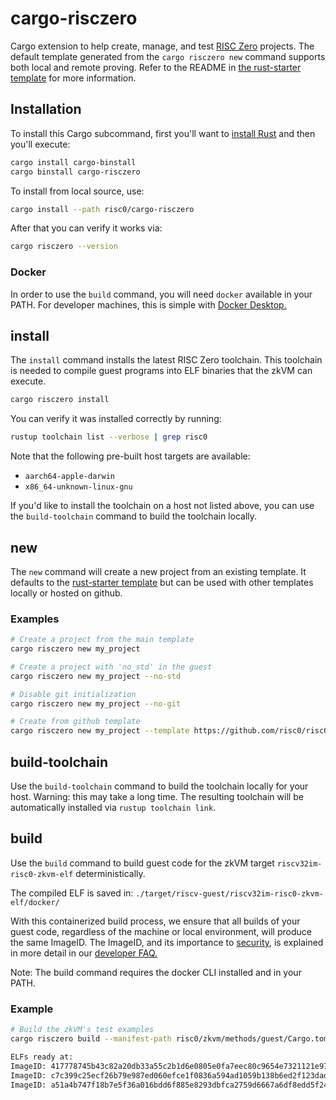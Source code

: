 # cargo-risczero

Cargo extension to help create, manage, and test [RISC Zero][risc-zero]
projects. The default template generated from the `cargo risczero new` command
supports both local and remote proving. Refer to the README in [the rust-starter
template][rust-starter] for more information.

## Installation

To install this Cargo subcommand, first you'll want to [install
Rust][install-rust] and then you'll execute:

```bash
cargo install cargo-binstall
cargo binstall cargo-risczero
```

To install from local source, use:

```bash
cargo install --path risc0/cargo-risczero
```

After that you can verify it works via:

```bash
cargo risczero --version
```

### Docker

In order to use the `build` command, you will need `docker` available in your
PATH. For developer machines, this is simple with [Docker
Desktop.](https://docs.docker.com/desktop/)

## install

The `install` command installs the latest RISC Zero toolchain. This toolchain is
needed to compile guest programs into ELF binaries that the zkVM can execute.

```bash
cargo risczero install
```

You can verify it was installed correctly by running:

```bash
rustup toolchain list --verbose | grep risc0
```

Note that the following pre-built host targets are available:

- `aarch64-apple-darwin`
- `x86_64-unknown-linux-gnu`

If you'd like to install the toolchain on a host not listed above, you can use
the `build-toolchain` command to build the toolchain locally.

## new

The `new` command will create a new project from an existing template. It
defaults to the [rust-starter template][rust-starter] but can be used with other
templates locally or hosted on github.

### Examples

```bash
# Create a project from the main template
cargo risczero new my_project

# Create a project with 'no_std' in the guest
cargo risczero new my_project --no-std

# Disable git initialization
cargo risczero new my_project --no-git

# Create from github template
cargo risczero new my_project --template https://github.com/risc0/risc0-rust-starter
```

## build-toolchain

Use the `build-toolchain` command to build the toolchain locally for your host.
Warning: this may take a long time. The resulting toolchain will be
automatically installed via `rustup toolchain link`.

## build

Use the `build` command to build guest code for the zkVM target
`riscv32im-risc0-zkvm-elf` deterministically.

The compiled ELF is saved in: `./target/riscv-guest/riscv32im-risc0-zkvm-elf/docker/`

With this containerized build process, we ensure that all builds of your guest
code, regardless of the machine or local environment, will produce the same
ImageID. The ImageID, and its importance to
[security,](https://dev.risczero.com/faq#security) is explained in more detail
in our [developer FAQ.](https://dev.risczero.com/faq#zkvm-application-design)

Note: The build command requires the docker CLI installed and in your PATH.

### Example

```bash
# Build the zkVM's test examples
cargo risczero build --manifest-path risc0/zkvm/methods/guest/Cargo.toml

ELFs ready at:
ImageID: 417778745b43c82a20db33a55c2b1d6e0805e0fa7eec80c9654e7321121e97af - "target/riscv-guest/riscv32im-risc0-zkvm-elf/docker/risc0_zkvm_methods_guest/multi_test"
ImageID: c7c399c25ecf26b79e987ed060efce1f0836a594ad1059b138b6ed2f123dad38 - "target/riscv-guest/riscv32im-risc0-zkvm-elf/docker/risc0_zkvm_methods_guest/hello_commit"
ImageID: a51a4b747f18b7e5f36a016bdd6f885e8293dbfca2759d6667a6df8edd5f2489 - "target/riscv-guest/riscv32im-risc0-zkvm-elf/docker/risc0_zkvm_methods_guest/slice_io"
```

[risc-zero]: https://risczero.com
[install-rust]: https://doc.rust-lang.org/cargo/getting-started/installation.html
[rust-starter]: https://github.com/risc0/risc0/tree/main/risc0/cargo-risczero/templates/rust-starter
